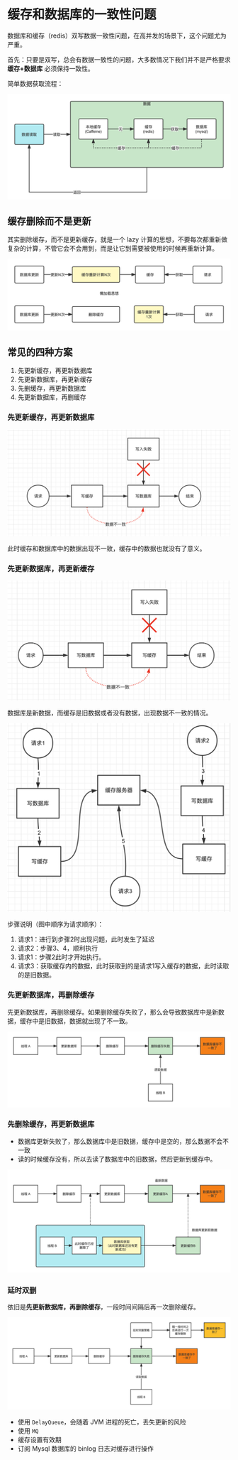 # 缓存和数据库的一致性问题

数据库和缓存（redis）双写数据一致性问题，在高并发的场景下，这个问题尤为严重。

首先：只要是双写，总会有数据一致性的问题，大多数情况下我们并不是严格要求**缓存+数据库** 必须保持一致性。

简单数据获取流程：

![image-20230910171044918](image/image-20230910171044918.png)

## 缓存删除而不是更新

其实删除缓存，而不是更新缓存，就是一个 lazy 计算的思想，不要每次都重新做复杂的计算，不管它会不会用到，而是让它到需要被使用的时候再重新计算。

![image-20230910171110623](image/image-20230910171110623.png)

## 常见的四种方案

1. 先更新缓存，再更新数据库
2. 先更新数据库，再更新缓存
3. 先删缓存，再更新数据库
4. 先更新数据库，再删缓存

### 先更新缓存，再更新数据库

![image-20230910171155451](image/image-20230910171155451.png)

此时缓存和数据库中的数据出现不一致，缓存中的数据也就没有了意义。

### 先更新数据库，再更新缓存

![image-20230910171212873](image/image-20230910171212873.png)

数据库是新数据，而缓存是旧数据或者没有数据，出现数据不一致的情况。

![image-20230910171227401](image/image-20230910171227401.png)

步骤说明（图中顺序为请求顺序）：

1. 请求1：进行到步骤2时出现问题，此时发生了延迟
2. 请求2：步骤3、4，顺利执行
3. 请求1：步骤2此时才开始执行。
4. 请求3：获取缓存内的数据，此时获取到的是请求1写入缓存的数据，此时读取的是旧数据。

### 先更新数据库，再删除缓存

先更新数据库，再删除缓存。如果删除缓存失败了，那么会导致数据库中是新数据，缓存中是旧数据，数据就出现了不一致。

![image-20230910171256573](image/image-20230910171256573.png)

### 先删除缓存，再更新数据库

- 数据库更新失败了，那么数据库中是旧数据，缓存中是空的，那么数据不会不一致
- 读的时候缓存没有，所以去读了数据库中的旧数据，然后更新到缓存中。

![image-20230910171317000](image/image-20230910171317000.png)

### 延时双删

依旧是**先更新数据库，再删除缓存**，一段时间间隔后再一次删除缓存。

![image-20230910171339495](image/image-20230910171339495.png)

- 使用 `DelayQueue`，会随着 JVM 进程的死亡，丢失更新的风险
- 使用 `MQ`
- 缓存设置有效期
- 订阅 Mysql 数据库的 binlog 日志对缓存进行操作